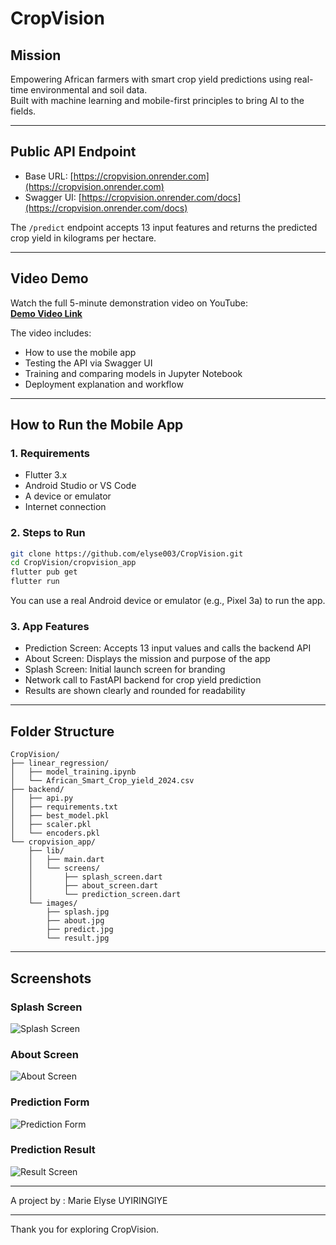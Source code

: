 # CropVision

## Mission

Empowering African farmers with smart crop yield predictions using real-time environmental and soil data.  
Built with machine learning and mobile-first principles to bring AI to the fields.

---

## Public API Endpoint

- Base URL: [https://cropvision.onrender.com](https://cropvision.onrender.com)  
- Swagger UI: [https://cropvision.onrender.com/docs](https://cropvision.onrender.com/docs)

The `/predict` endpoint accepts 13 input features and returns the predicted crop yield in kilograms per hectare.

---

## Video Demo

Watch the full 5-minute demonstration video on YouTube:  
**[Demo Video Link](https://your-youtube-link-here)**

The video includes:
- How to use the mobile app
- Testing the API via Swagger UI
- Training and comparing models in Jupyter Notebook
- Deployment explanation and workflow

---

## How to Run the Mobile App

### 1. Requirements

- Flutter 3.x
- Android Studio or VS Code
- A device or emulator
- Internet connection

### 2. Steps to Run

```bash
git clone https://github.com/elyse003/CropVision.git
cd CropVision/cropvision_app
flutter pub get
flutter run
````

You can use a real Android device or emulator (e.g., Pixel 3a) to run the app.

### 3. App Features

* Prediction Screen: Accepts 13 input values and calls the backend API
* About Screen: Displays the mission and purpose of the app
* Splash Screen: Initial launch screen for branding
* Network call to FastAPI backend for crop yield prediction
* Results are shown clearly and rounded for readability

---

## Folder Structure

```
CropVision/
├── linear_regression/
│   ├── model_training.ipynb
│   └── African_Smart_Crop_yield_2024.csv
├── backend/
│   ├── api.py
│   ├── requirements.txt
│   ├── best_model.pkl
│   ├── scaler.pkl
│   └── encoders.pkl
└── cropvision_app/
    ├── lib/
    │   ├── main.dart
    │   └── screens/
    │       ├── splash_screen.dart
    │       ├── about_screen.dart
    │       └── prediction_screen.dart
    └── images/
        ├── splash.jpg
        ├── about.jpg
        ├── predict.jpg
        └── result.jpg
```

---

## Screenshots

### Splash Screen

![Splash Screen](cropvision_app/images/splash.jpg)

### About Screen

![About Screen](cropvision_app/images/about.jpg)

### Prediction Form

![Prediction Form](cropvision_app/images/predict.jpg)

### Prediction Result

![Result Screen](cropvision_app/images/result.jpg)

---

A project by : Marie Elyse UYIRINGIYE



---

Thank you for exploring CropVision.

```